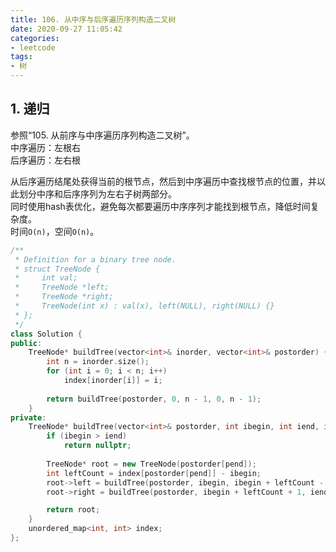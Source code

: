 ```yaml
---
title: 106. 从中序与后序遍历序列构造二叉树
date: 2020-09-27 11:05:42
categories: 
- leetcode
tags: 
- 树
---
```

## 1. 递归
参照“105. 从前序与中序遍历序列构造二叉树”。  
中序遍历：左根右  
后序遍历：左右根  
  
从后序遍历结尾处获得当前的根节点，然后到中序遍历中查找根节点的位置，并以此划分中序和后序序列为左右子树两部分。  
同时使用hash表优化，避免每次都要遍历中序序列才能找到根节点，降低时间复杂度。  
时间`O(n)`，空间`O(n)`。  
```cpp
/**
 * Definition for a binary tree node.
 * struct TreeNode {
 *     int val;
 *     TreeNode *left;
 *     TreeNode *right;
 *     TreeNode(int x) : val(x), left(NULL), right(NULL) {}
 * };
 */
class Solution {
public:
    TreeNode* buildTree(vector<int>& inorder, vector<int>& postorder) {
        int n = inorder.size();
        for (int i = 0; i < n; i++) 
            index[inorder[i]] = i;
        
        return buildTree(postorder, 0, n - 1, 0, n - 1);
    }
private:
    TreeNode* buildTree(vector<int>& postorder, int ibegin, int iend, int pbegin, int pend) {
        if (ibegin > iend)
            return nullptr;
        
        TreeNode* root = new TreeNode(postorder[pend]);
        int leftCount = index[postorder[pend]] - ibegin;
        root->left = buildTree(postorder, ibegin, ibegin + leftCount - 1, pbegin, pbegin + leftCount - 1);
        root->right = buildTree(postorder, ibegin + leftCount + 1, iend, pbegin + leftCount, pend - 1);

        return root;
    }
    unordered_map<int, int> index;
};
```